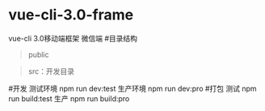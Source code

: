 # vue-cli-3.0-frame
vue-cli 3.0移动端框架 微信端
#目录结构
>public

>src：开发目录

#开发
    测试环境 npm run dev:test
    生产环境 npm run dev:pro
#打包
    测试 npm run build:test
    生产 npm run build:pro

